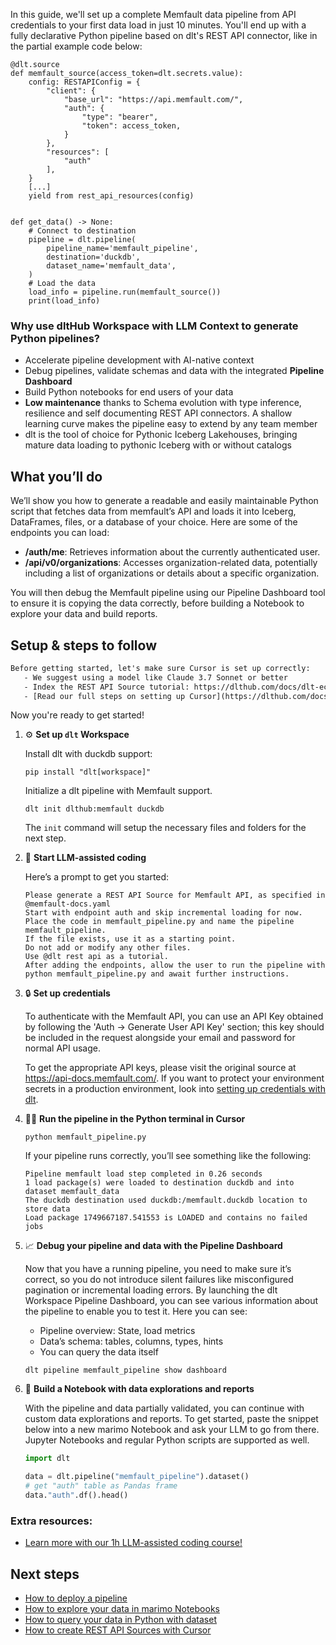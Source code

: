In this guide, we'll set up a complete Memfault data pipeline from API credentials to your first data load in just 10 minutes. You'll end up with a fully declarative Python pipeline based on dlt's REST API connector, like in the partial example code below:

```python-outcome
@dlt.source
def memfault_source(access_token=dlt.secrets.value):
    config: RESTAPIConfig = {
        "client": {
            "base_url": "https://api.memfault.com/",
            "auth": {
                "type": "bearer",
                "token": access_token,
            }
        },
        "resources": [
            "auth"
        ],
    }
    [...]
    yield from rest_api_resources(config)


def get_data() -> None:
    # Connect to destination
    pipeline = dlt.pipeline(
        pipeline_name='memfault_pipeline',
        destination='duckdb',
        dataset_name='memfault_data', 
    )
    # Load the data
    load_info = pipeline.run(memfault_source())
    print(load_info) 
```

### Why use dltHub Workspace with LLM Context to generate Python pipelines?

- Accelerate pipeline development with AI-native context
- Debug pipelines, validate schemas and data with the integrated **Pipeline Dashboard**
- Build Python notebooks for end users of your data
- **Low maintenance** thanks to Schema evolution with type inference, resilience and self documenting REST API connectors. A shallow learning curve makes the pipeline easy to extend by any team member
- dlt is the tool of choice for Pythonic Iceberg Lakehouses, bringing mature data loading to pythonic Iceberg with or without catalogs

## What you’ll do

We’ll show you how to generate a readable and easily maintainable Python script that fetches data from memfault’s API and loads it into Iceberg, DataFrames, files, or a database of your choice. Here are some of the endpoints you can load:

- **/auth/me**: Retrieves information about the currently authenticated user.
- **/api/v0/organizations**: Accesses organization-related data, potentially including a list of organizations or details about a specific organization.

You will then debug the Memfault pipeline using our Pipeline Dashboard tool to ensure it is copying the data correctly, before building a Notebook to explore your data and build reports.

## Setup & steps to follow

```default
Before getting started, let's make sure Cursor is set up correctly:
   - We suggest using a model like Claude 3.7 Sonnet or better
   - Index the REST API Source tutorial: https://dlthub.com/docs/dlt-ecosystem/verified-sources/rest_api/ and add it to context as **@dlt rest api**
   - [Read our full steps on setting up Cursor](https://dlthub.com/docs/dlt-ecosystem/llm-tooling/cursor-restapi#23-configuring-cursor-with-documentation)
```

Now you're ready to get started!

1. ⚙️ **Set up `dlt` Workspace**
    
    Install dlt with duckdb support:
    ```shell
    pip install "dlt[workspace]"
    ```

    Initialize a dlt pipeline with Memfault support.
    ```shell
    dlt init dlthub:memfault duckdb
    ```

    The `init` command will setup the necessary files and folders for the next step.
    
2. 🤠 **Start LLM-assisted coding**
    
    Here’s a prompt to get you started:
    
    ```prompt
    Please generate a REST API Source for Memfault API, as specified in @memfault-docs.yaml 
    Start with endpoint auth and skip incremental loading for now. 
    Place the code in memfault_pipeline.py and name the pipeline memfault_pipeline. 
    If the file exists, use it as a starting point. 
    Do not add or modify any other files. 
    Use @dlt rest api as a tutorial. 
    After adding the endpoints, allow the user to run the pipeline with python memfault_pipeline.py and await further instructions.
    ```

    
3. 🔒 **Set up credentials** 
    
    To authenticate with the Memfault API, you can use an API Key obtained by following the 'Auth -> Generate User API Key' section; this key should be included in the request alongside your email and password for normal API usage.
    
    To get the appropriate API keys, please visit the original source at https://api-docs.memfault.com/.
    If you want to protect your environment secrets in a production environment, look into [setting up credentials with dlt](https://dlthub.com/docs/walkthroughs/add_credentials).
    
4. 🏃‍♀️ **Run the pipeline in the Python terminal in Cursor**
    
    ```shell
    python memfault_pipeline.py
    ```
    
    If your pipeline runs correctly, you’ll see something like the following:
    
    ```shell
    Pipeline memfault load step completed in 0.26 seconds
    1 load package(s) were loaded to destination duckdb and into dataset memfault_data
    The duckdb destination used duckdb:/memfault.duckdb location to store data
    Load package 1749667187.541553 is LOADED and contains no failed jobs
    ```
    
5. 📈 **Debug your pipeline and data with the Pipeline Dashboard**

    Now that you have a running pipeline, you need to make sure it’s correct, so you do not introduce silent failures like misconfigured pagination or incremental loading errors. By launching the dlt Workspace Pipeline Dashboard, you can see various information about the pipeline to enable you to test it. Here you can see:
    - Pipeline overview: State, load metrics
    - Data’s schema: tables, columns, types, hints
    - You can query the data itself
    
    ```shell
    dlt pipeline memfault_pipeline show dashboard
    ```
    
6. 🐍 **Build a Notebook with data explorations and reports**

    With the pipeline and data partially validated, you can continue with custom data explorations and reports. To get started, paste the snippet below into a new marimo Notebook and ask your LLM to go from there. Jupyter Notebooks and regular Python scripts are supported as well.

    
    ```python
    import dlt

   data = dlt.pipeline("memfault_pipeline").dataset()
   # get "auth" table as Pandas frame
   data."auth".df().head()
    ```

### Extra resources:

- [Learn more with our 1h LLM-assisted coding course!](https://www.youtube.com/watch?v=GGid70rnJuM)

## Next steps

- [How to deploy a pipeline](https://dlthub.com/docs/walkthroughs/deploy-a-pipeline)
- [How to explore your data in marimo Notebooks](https://dlthub.com/docs/general-usage/dataset-access/marimo)
- [How to query your data in Python with dataset](https://dlthub.com/docs/general-usage/dataset-access/dataset)
- [How to create REST API Sources with Cursor](https://dlthub.com/docs/dlt-ecosystem/llm-tooling/cursor-restapi)
